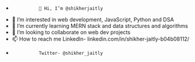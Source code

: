 -               👋 Hi, I’m @shikherjaitly
- 👀 I’m interested in web development, JavaScript, Python and DSA 
- 🌱 I’m currently learning MERN stack and data structures and algorithms
- 💞️ I’m looking to collaborate on web dev projects 
- 📫 How to reach me LinkedIn- linkedin.com/in/shikher-jaitly-b04b08112/
-               Twitter- @shikher_jaitly
<!---
shikherjaitly/shikherjaitly is a ✨ special ✨ repository because its `README.md` (this file) appears on your GitHub profile.
You can click the Preview link to take a look at your changes.
--->
